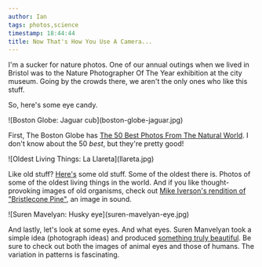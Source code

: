 ```yaml
---
author: Ian
tags: photos,science
timestamp: 18:44:44
title: Now That's How You Use A Camera...
---
```

I'm a sucker for nature photos.  One of our annual outings when we
lived in Bristol was to the Nature Photographer Of The Year exhibition
at the city museum.  Going by the crowds there, we aren't the only
ones who like this stuff.

So, here's some eye candy.

<!--MORE-->

<div class="img-full">![Boston Globe: Jaguar cub](boston-globe-jaguar.jpg)</div></a>

First, The Boston Globe has
[The 50 Best Photos From The Natural World](http://www.boston.com/bigpicture/2011/12/50_best_photos_of_the_natural.html).
I don't know about the 50 *best*, but they're pretty good!

<div class="img-full">![Oldest Living Things: La Llareta](llareta.jpg)</div></a>

Like old stuff?
[Here's](http://iheartphotograph.blogspot.com/2011/10/oldest-living-things-in-world.html)
some old stuff.  Some of the oldest there is.  Photos of some of the
oldest living things in the world.  And if you like thought-provoking
images of old organisms, check out [Mike Iverson's rendition of
"Bristlecone Pine"](http://www.youtube.com/watch?v=OQ-qe19gY34), an
image in sound.

<div class="img-full">![Suren Mavelyan: Husky eye](suren-mavelyan-eye.jpg)</div></a>

And lastly, let's look at some eyes.  And what eyes.  Suren Manvelyan
took a simple idea (photograph ideas) and produced
[something truly beautiful](http://www.surenmanvelyan.com/).  Be sure
to check out both the images of animal eyes and those of humans.  The
variation in patterns is fascinating.




